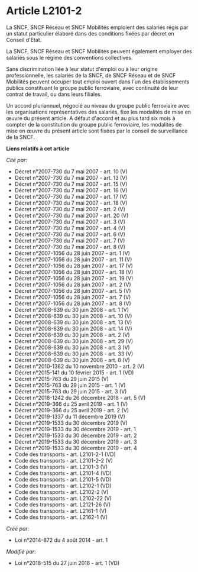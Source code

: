 # Article L2101-2

La SNCF, SNCF Réseau et SNCF Mobilités emploient des salariés régis par un statut particulier élaboré dans des conditions
fixées par décret en Conseil d'Etat. 

La SNCF, SNCF Réseau et SNCF Mobilités peuvent également employer des salariés sous le régime des conventions collectives. 

Sans discrimination liée à leur statut d'emploi ou à leur origine professionnelle, les salariés de la SNCF, de SNCF Réseau et
de SNCF Mobilités peuvent occuper tout emploi ouvert dans l'un des établissements publics constituant le groupe public
ferroviaire, avec continuité de leur contrat de travail, ou dans leurs filiales. 

Un accord pluriannuel, négocié au niveau du groupe public ferroviaire avec les organisations représentatives des salariés,
fixe les modalités de mise en œuvre du présent article. A défaut d'accord et au plus tard six mois à compter de la
constitution du groupe public ferroviaire, les modalités de mise en œuvre du présent article sont fixées par le conseil de
surveillance de la SNCF.

**Liens relatifs à cet article**

_Cité par_:

  - Décret n°2007-730 du 7 mai 2007 - art. 10 (V)
  - Décret n°2007-730 du 7 mai 2007 - art. 13 (V)
  - Décret n°2007-730 du 7 mai 2007 - art. 15 (V)
  - Décret n°2007-730 du 7 mai 2007 - art. 16 (V)
  - Décret n°2007-730 du 7 mai 2007 - art. 17 (V)
  - Décret n°2007-730 du 7 mai 2007 - art. 18 (V)
  - Décret n°2007-730 du 7 mai 2007 - art. 2 (V)
  - Décret n°2007-730 du 7 mai 2007 - art. 20 (V)
  - Décret n°2007-730 du 7 mai 2007 - art. 3 (V)
  - Décret n°2007-730 du 7 mai 2007 - art. 4 (V)
  - Décret n°2007-730 du 7 mai 2007 - art. 6 (V)
  - Décret n°2007-730 du 7 mai 2007 - art. 7 (V)
  - Décret n°2007-730 du 7 mai 2007 - art. 8 (V)
  - Décret n°2007-1056 du 28 juin 2007 - art. 1 (V)
  - Décret n°2007-1056 du 28 juin 2007 - art. 11 (V)
  - Décret n°2007-1056 du 28 juin 2007 - art. 17 (V)
  - Décret n°2007-1056 du 28 juin 2007 - art. 18 (V)
  - Décret n°2007-1056 du 28 juin 2007 - art. 19 (V)
  - Décret n°2007-1056 du 28 juin 2007 - art. 2 (V)
  - Décret n°2007-1056 du 28 juin 2007 - art. 5 (V)
  - Décret n°2007-1056 du 28 juin 2007 - art. 7 (V)
  - Décret n°2007-1056 du 28 juin 2007 - art. 8 (V)
  - Décret n°2008-639 du 30 juin 2008 - art. 1 (V)
  - Décret n°2008-639 du 30 juin 2008 - art. 10 (V)
  - Décret n°2008-639 du 30 juin 2008 - art. 13 (V)
  - Décret n°2008-639 du 30 juin 2008 - art. 14 (V)
  - Décret n°2008-639 du 30 juin 2008 - art. 2 (V)
  - Décret n°2008-639 du 30 juin 2008 - art. 29 (V)
  - Décret n°2008-639 du 30 juin 2008 - art. 3 (V)
  - Décret n°2008-639 du 30 juin 2008 - art. 33 (V)
  - Décret n°2008-639 du 30 juin 2008 - art. 8 (V)
  - Décret n°2010-1362 du 10 novembre 2010 - art. 2 (V)
  - Décret n°2015-141 du 10 février 2015 - art. 1 (VD)
  - Décret n°2015-763 du 29 juin 2015 (V)
  - Décret n°2015-763 du 29 juin 2015 - art. 1 (V)
  - Décret n°2015-763 du 29 juin 2015 - art. 3 (V)
  - Décret n°2018-1242 du 26 décembre 2018 - art. 5 (V)
  - Décret n°2019-366 du 25 avril 2019 - art. 1 (V)
  - Décret n°2019-366 du 25 avril 2019 - art. 2 (V)
  - Décret n°2019-1337 du 11 décembre 2019 (V)
  - Décret n°2019-1533 du 30 décembre 2019 (V)
  - Décret n°2019-1533 du 30 décembre 2019 - art. 1
  - Décret n°2019-1533 du 30 décembre 2019 - art. 2
  - Décret n°2019-1533 du 30 décembre 2019 - art. 3
  - Décret n°2019-1533 du 30 décembre 2019 - art. 4
  - Code des transports - art. L2101-2-1 (VD)
  - Code des transports - art. L2101-2-2 (V)
  - Code des transports - art. L2101-3 (V)
  - Code des transports - art. L2101-4 (VD)
  - Code des transports - art. L2101-5 (VD)
  - Code des transports - art. L2102-1 (VD)
  - Code des transports - art. L2102-2 (V)
  - Code des transports - art. L2102-22 (V)
  - Code des transports - art. L2121-26 (V)
  - Code des transports - art. L2161-1 (V)
  - Code des transports - art. L2162-1 (V)

_Créé par_:

  - Loi n°2014-872 du 4 août 2014 - art. 1

_Modifié par_:

  - Loi n°2018-515 du 27 juin 2018 - art. 1 (VD)
